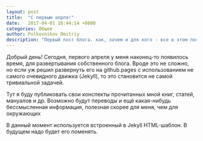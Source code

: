 ```yaml
---
layout: post
title:  "С первым апрля!"
date:   2017-04-01 16:44:14 +0800
categories: Общее
author: Polkovnikov Dmitriy
description: "Первый пост блога. как, зачем и для кого - все в этом посте"
---
```


Добрый день!
Сегодня, первого апреля у меня наконец-то появилось время, для развертывания собственного блога.
Вроде это не сложно, но если уж решил развернуть его на github.pages с использованием не самого очевидного движка (Jekyll), то это становится не самой тривиальной задачей.

Тут я буду публиковать свои конспекты прочитанных мной книг, статей, мануалов и др. Возможно будут переводы и ещё какая-нибудь бессмысленная информация, полезная скорее для меня, чем для окружающих

В данный момент используется встроенный в Jekyll HTML-шаблон. В будущем надо будет его поменять.

[jekyll-docs]: http://jekyllrb.com/docs/home
[jekyll-gh]:   https://github.com/jekyll/jekyll
[jekyll-talk]: https://talk.jekyllrb.com/
